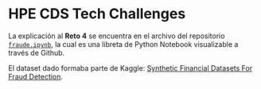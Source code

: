 # HPE CDS Tech Challenges

La explicación al **Reto 4** se encuentra en el archivo del repositorio [`fraude.ipynb`](https://github.com/barreeeiroo/CDS-Reto4/blob/main/fraude.ipynb), la cual es una libreta de Python Notebook visualizable a través de Github.

El dataset dado formaba parte de Kaggle: [Synthetic Financial Datasets For Fraud Detection](https://www.kaggle.com/ealaxi/paysim1).
